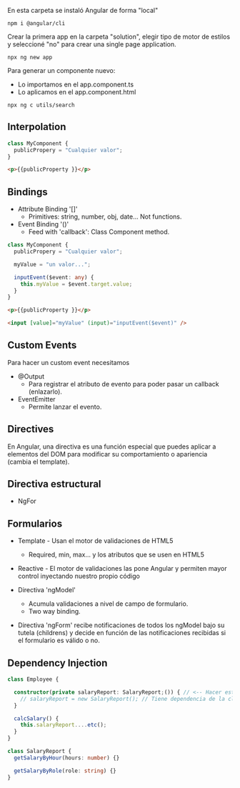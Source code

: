 En esta carpeta se instaló Angular de forma "local"

```
npm i @angular/cli
```

Crear la primera app en la carpeta "solution", elegir tipo de motor de estilos y seleccioné "no" para crear una single page application.

```
npx ng new app
```

Para generar un componente nuevo:

- Lo importamos en el app.component.ts
- Lo aplicamos en el app.component.html

```
npx ng c utils/search
```

## Interpolation

```ts
class MyComponent {
  publicPropery = "Cualquier valor";
}
```

```html
<p>{{publicProperty }}</p>
```

## Bindings

- Attribute Binding '[]'
  - Primitives: string, number, obj, date... Not functions.
- Event Binding '()'
  - Feed with 'callback': Class Component method.

```ts
class MyComponent {
  publicPropery = "Cualquier valor";

  myValue = "un valor...";

  inputEvent($event: any) {
    this.myValue = $event.target.value;
  }
}
```

```html
<p>{{publicProperty }}</p>

<input [value]="myValue" (input)="inputEvent($event)" />
```

## Custom Events

Para hacer un custom event necesitamos

- @Output
  - Para registrar el atributo de evento para poder pasar un callback (enlazarlo).
- EventEmitter
  - Permite lanzar el evento.

## Directives

En Angular, una directiva es una función especial que puedes aplicar a elementos del DOM para modificar su comportamiento o apariencia (cambia el template).

## Directiva estructural

- NgFor

## Formularios

- Template - Usan el motor de validaciones de HTML5
  - Required, min, max... y los atributos que se usen en HTML5
- Reactive - El motor de validaciones las pone Angular y permiten mayor control inyectando nuestro propio código

- Directiva 'ngModel'
  - Acumula validaciones a nivel de campo de formulario.
  - Two way binding.
- Directiva 'ngForm' recibe notificaciones de todos los ngModel bajo su tutela (childrens) y decide en función de las notificaciones recibidas si el formulario es válido o no.

## Dependency Injection

```ts
class Employee {

  constructor(private salaryReport: SalaryReport;()) { // <-- Hacer esto es la inyección de dependencia. Si recibes la dependencia por el constructor (desde otra parte), es fácilmente reemplazable por otra cosa
    // salaryReport = new SalaryReport(); // Tiene dependencia de la class SalaryReport
  }

  calcSalary() {
    this.salaryReport....etc();
  }
}

class SalaryReport {
  getSalaryByHour(hours: number) {}

  getSalaryByRole(role: string) {}
}
```
